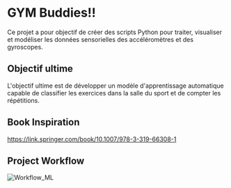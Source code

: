 # GYM Buddies!!
Ce projet a pour objectif de créer des scripts Python pour traiter, visualiser et modéliser les données sensorielles des accéléromètres et des gyroscopes.
## Objectif ultime
L'objectif ultime est de développer un modèle d'apprentissage automatique capable de classifier les exercices dans la salle du sport et de compter les répétitions.
## Book Inspiration
https://link.springer.com/book/10.1007/978-3-319-66308-1
## Project Workflow
![Workflow_ML](https://github.com/ZAHIRA201/GYM_AI_Tracker/assets/120922044/f76e3e44-b76b-495c-80d7-f4dc1a77d5a3)
